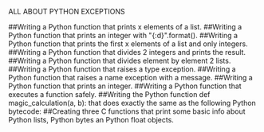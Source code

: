 ALL ABOUT PYTHON EXCEPTIONS

##Writing a Python function that prints x elements of a list.
##Writing a Python function that prints an integer with "{:d}".format().
##Writing a Python function that prints the first x elements of a list and only integers.
##Writing a Python function that divides 2 integers and prints the result.
##Writing a Python function that divides element by element 2 lists.
##Writing a Python function that raises a type exception.
##Writing a Python function that raises a name exception with a message.
##Writing a Python function that prints an integer.
##Writing a Python function that executes a function safely.
##Writing the Python function def magic_calculation(a, b): that does exactly the same as the following Python bytecode:
##Creating three C functions that print some basic info about Python lists, Python bytes an Python float objects.
